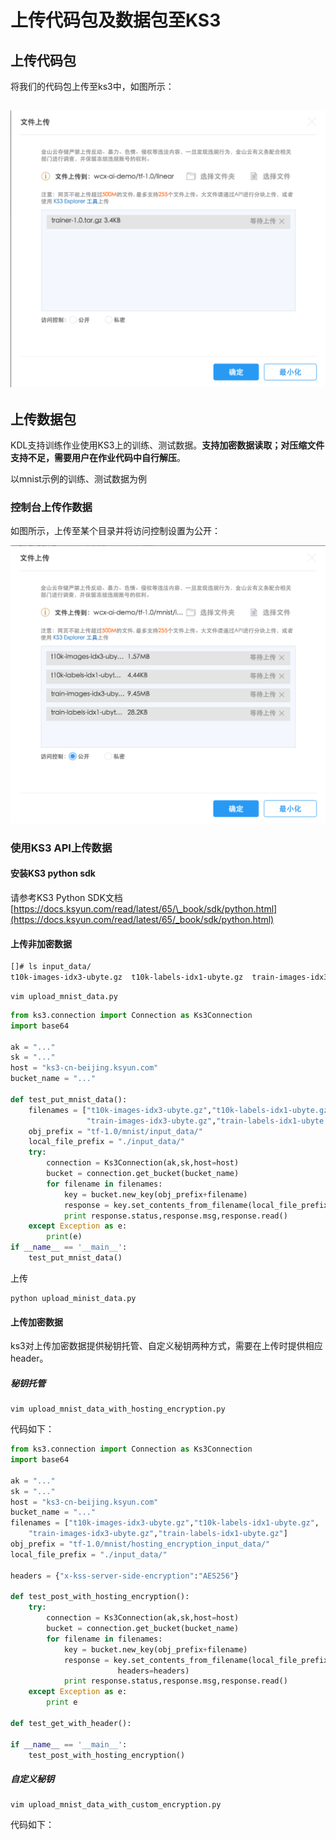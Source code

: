 # 上传代码包及数据包至KS3

## 上传代码包

将我们的代码包上传至ks3中，如图所示：

## ![](/assets/upload_code_pkg.png)

## 上传数据包

KDL支持训练作业使用KS3上的训练、测试数据。**支持加密数据读取；对压缩文件支持不足，需要用户在作业代码中自行解压**。

以mnist示例的训练、测试数据为例

### 控制台上传作数据

如图所示，上传至某个目录并将访问控制设置为公开：

![](/assets/upload_mnist_data.png)

### 使用KS3 API上传数据

#### 安装KS3 python sdk

请参考KS3 Python SDK文档[https://docs.ksyun.com/read/latest/65/\_book/sdk/python.html](https://docs.ksyun.com/read/latest/65/_book/sdk/python.html)

#### 上传非加密数据

```bash
[]# ls input_data/
t10k-images-idx3-ubyte.gz  t10k-labels-idx1-ubyte.gz  train-images-idx3-ubyte.gz  train-labels-idx1-ubyte.gz
```

```
vim upload_mnist_data.py
```

```py
from ks3.connection import Connection as Ks3Connection
import base64

ak = "..."
sk = "..." 
host = "ks3-cn-beijing.ksyun.com"
bucket_name = "..."

def test_put_mnist_data():
    filenames = ["t10k-images-idx3-ubyte.gz","t10k-labels-idx1-ubyte.gz",
                 "train-images-idx3-ubyte.gz","train-labels-idx1-ubyte.gz"]
    obj_prefix = "tf-1.0/mnist/input_data/"
    local_file_prefix = "./input_data/"
    try:
        connection = Ks3Connection(ak,sk,host=host)
        bucket = connection.get_bucket(bucket_name)
        for filename in filenames:
            key = bucket.new_key(obj_prefix+filename) 
            response = key.set_contents_from_filename(local_file_prefix+filename)
            print response.status,response.msg,response.read() 
    except Exception as e:
        print(e)
if __name__ == '__main__':
    test_put_mnist_data()
```

上传

```
python upload_minist_data.py
```

#### 上传加密数据

ks3对上传加密数据提供秘钥托管、自定义秘钥两种方式，需要在上传时提供相应header。

##### 秘钥托管

```
vim upload_mnist_data_with_hosting_encryption.py
```

代码如下：

```py
from ks3.connection import Connection as Ks3Connection
import base64

ak = "..."
sk = "..." 
host = "ks3-cn-beijing.ksyun.com"
bucket_name = "..."
filenames = ["t10k-images-idx3-ubyte.gz","t10k-labels-idx1-ubyte.gz",
    "train-images-idx3-ubyte.gz","train-labels-idx1-ubyte.gz"]
obj_prefix = "tf-1.0/mnist/hosting_encryption_input_data/"
local_file_prefix = "./input_data/"

headers = {"x-kss-server-side-encryption":"AES256"}

def test_post_with_hosting_encryption():
    try:
        connection = Ks3Connection(ak,sk,host=host)
        bucket = connection.get_bucket(bucket_name)
        for filename in filenames:
            key = bucket.new_key(obj_prefix+filename) 
            response = key.set_contents_from_filename(local_file_prefix+filename,
                        headers=headers)
            print response.status,response.msg,response.read() 
    except Exception as e:
        print e 

def test_get_with_header():

if __name__ == '__main__':
    test_post_with_hosting_encryption()
```

##### 自定义秘钥

```
vim upload_mnist_data_with_custom_encryption.py
```

代码如下：

```

```



